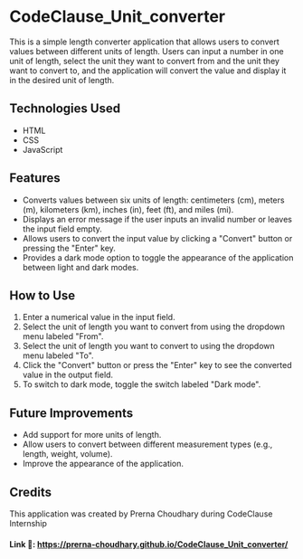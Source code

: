 # CodeClause_Unit_converter


This is a simple length converter application that allows users to convert values between different units of length. Users can input a number in one unit of length, select the unit they want to convert from and the unit they want to convert to, and the application will convert the value and display it in the desired unit of length.

## Technologies Used
- HTML
- CSS
- JavaScript

## Features
- Converts values between six units of length: centimeters (cm), meters (m), kilometers (km), inches (in), feet (ft), and miles (mi).
- Displays an error message if the user inputs an invalid number or leaves the input field empty.
- Allows users to convert the input value by clicking a "Convert" button or pressing the "Enter" key.
- Provides a dark mode option to toggle the appearance of the application between light and dark modes.

## How to Use
1. Enter a numerical value in the input field.
2. Select the unit of length you want to convert from using the dropdown menu labeled "From".
3. Select the unit of length you want to convert to using the dropdown menu labeled "To".
4. Click the "Convert" button or press the "Enter" key to see the converted value in the output field.
5. To switch to dark mode, toggle the switch labeled "Dark mode".

## Future Improvements
- Add support for more units of length.
- Allow users to convert between different measurement types (e.g., length, weight, volume).
- Improve the appearance of the application.

## Credits
This application was created by Prerna Choudhary during CodeClause Internship

#### Link 🔗: https://prerna-choudhary.github.io/CodeClause_Unit_converter/
